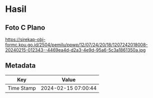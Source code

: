 # Hasil

## Foto C Plano

https://sirekap-obj-formc.kpu.go.id/2504/pemilu/ppwp/12/07/24/20/18/1207242018008-20240215-012343--4469ea4d-d2a3-4e9d-95a6-5c3a1861350a.jpg


## Metadata

| Key        | Value               |
| ---------- | ------------------- |
| Time Stamp | 2024-02-15 07:00:44 |



